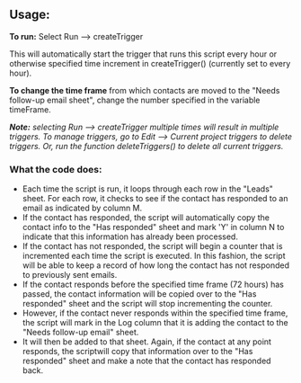 ## Usage: 
**To run:** Select Run --> createTrigger

This will automatically start the trigger that runs this script every hour or otherwise specified time increment in createTrigger() (currently set to every hour).
      
**To change the time frame** from which contacts are moved to the "Needs follow-up email sheet", change the number specified in the variable timeFrame.
   
***Note:** selecting Run --> createTrigger multiple times will result in multiple triggers. To manage triggers, go to Edit --> Current project triggers to delete triggers. Or, run the function deleteTriggers() to delete all current triggers.*
      
### What the code does:
* Each time the script is run, it loops through each row in the "Leads" sheet. For each row, it checks to see if the contact has responded to an email as indicated by column M.
* If the contact has responded, the script will automatically copy the contact info to the "Has responded" sheet and mark 'Y' in column N to indicate that this information has already been processed.
* If the contact has not responded, the script will begin a counter that is incremented each time the script is executed. In this fashion, the script will be able to keep a record of how long the contact has not responded to previously sent emails.
* If the contact responds before the specified time frame (72 hours) has passed, the contact information will be copied over to the "Has responded" sheet and the script will stop incrementing the counter.
* However, if the contact never responds within the specified time frame, the script will mark in the Log column that it is adding the contact to the "Needs follow-up email" sheet.
* It will then be added to that sheet. Again, if the contact at any point responds, the scriptwill copy that information over to the "Has responded" sheet and make a note that the contact has responded back. 

